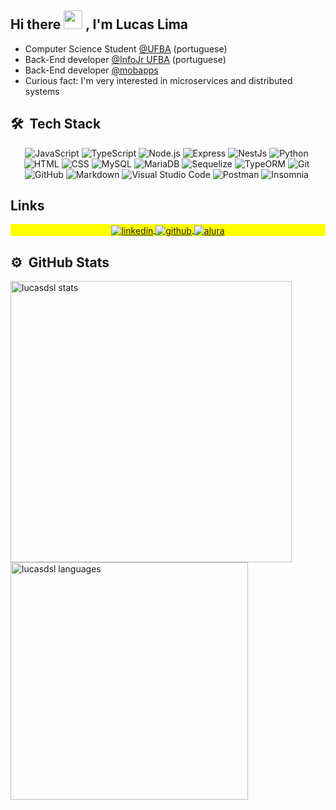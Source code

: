 ## Hi there <img src="https://raw.githubusercontent.com/kaueMarques/kaueMarques/master/hi.gif" width="30px"> , I'm Lucas Lima
- Computer Science Student [@UFBA](https://ufba.br/) (portuguese)
- Back-End developer [@InfoJr UFBA](https://infojr.com.br) (portuguese)
- Back-End developer [@mobapps](https://mobapps.com.br/)
- Curious fact: I'm very interested in microservices and distributed systems

## 🛠 &nbsp;Tech Stack

<div align='center'>

![JavaScript](https://img.shields.io/badge/-JavaScript-05122A?style=flat&logo=javascript)&nbsp;![TypeScript](https://img.shields.io/badge/-TypeScript-05122A?style=flat&logo=typescript)&nbsp;![Node.js](https://img.shields.io/badge/-NodeJs-05122A?style=flat&logo=node.js)&nbsp;![Express](https://img.shields.io/badge/-Express-05122A?style=flat&logo=express)&nbsp;![NestJs](https://img.shields.io/badge/-NestJs-05122A?style=flat&logo=nestjs)&nbsp;![Python](https://img.shields.io/badge/-Python-05122A?style=flat&logo=python)&nbsp;![HTML](https://img.shields.io/badge/-HTML-05122A?style=flat&logo=HTML5)&nbsp;![CSS](https://img.shields.io/badge/-CSS-05122A?style=flat&logo=CSS3&logoColor=1572B6)&nbsp;![MySQL](https://img.shields.io/badge/-MySQL-05122A?style=flat&logo=mysql)&nbsp;![MariaDB](https://img.shields.io/badge/-MariaDB-05122A?style=flat&logo=mariadb)&nbsp;![Sequelize](https://img.shields.io/badge/-Sequelize-05122A?style=flat&logo=sequelize)&nbsp;![TypeORM](https://img.shields.io/badge/-TypeORM-05122A?style=flat&logo=typeorm)&nbsp;![Git](https://img.shields.io/badge/-Git-05122A?style=flat&logo=git)&nbsp;
![GitHub](https://img.shields.io/badge/-GitHub-05122A?style=flat&logo=github)&nbsp;![Markdown](https://img.shields.io/badge/-Markdown-05122A?style=flat&logo=markdown)&nbsp;![Visual Studio Code](https://img.shields.io/badge/-Visual%20Studio%20Code-05122A?style=flat&logo=visual-studio-code&logoColor=007ACC)&nbsp;![Postman](https://img.shields.io/badge/-Postman-05122A?style=flat&logo=postman)&nbsp;![Insomnia](https://img.shields.io/badge/-Insomnia-05122A?style=flat&logo=insomnia)&nbsp;
 
 </div>
 
 ## Links

<p align="center" style="background:yellow">
<a href="https://www.linkedin.com/in/lucasdsl2002/" target="_blank">
  <img align="center" src="https://img.shields.io/badge/-lucasdsl2002-05122A?style=flat&logo=linkedin" alt="linkedin"/> </a>
 
<a href="https://github.com/LucasDSL" target="_blank">
  <img align="center" src="https://img.shields.io/badge/-LucasDSL-05122A?style=flat&logo=github" alt="github"/> </a>
 
 
<a href="https://cursos.alura.com.br/user/lucasdslima2002" target="_blank">
  <img align="center" src="https://img.shields.io/badge/-lucas@alura-05122A?style=flat&" alt="alura"/> </a>
</p>


## ⚙️ &nbsp;GitHub Stats

<p align="left">
<img width="450rem" src="https://github-readme-stats.vercel.app/api?username=lucasdsl&show_icons=true&theme=vision-friendly-dark" alt="lucasdsl stats"/>
<img width="380rem" src="https://github-readme-stats.vercel.app/api/top-langs/?username=lucasdsl&layout=compact&theme=vision-friendly-dark" alt="lucasdsl languages"/>
</p>
